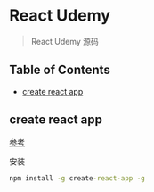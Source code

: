 # React Udemy

> React Udemy 源码

## Table of Contents

* [create react app](#create-react-app)


## create react app

[参考][url1]

安装
```cmd
npm install -g create-react-app -g
```


[url1]: https://github.com/facebook/create-react-app